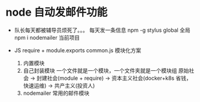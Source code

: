 # node 自动发邮件功能
- 队长每天都被辅导员烦死了。。。
  每天发一条信息
  npm -g stylus global 全局
  npm i nodemailer  当前项目
  
- JS require + module.exports  common.js 模块化方案
  1. 内置模块
  2. 自己封装模块 一个文件就是一个模块，一个文件夹就是一个模块组
    原始社会 -> 封建社会(module + require) -> 资本主义社会(docker+k8s 省钱，快速运维) -> 共产主义(投资人)
  3. nodemailer 常用的邮件模块